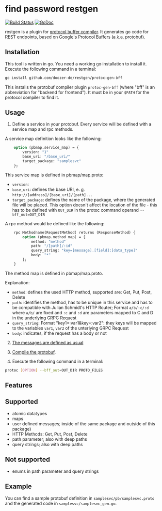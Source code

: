 find password restgen
=======

[![Build Status](https://travis-ci.org/doozer-de/restgen.svg?branch=master)](https://travis-ci.org/doozer-de/restgen)
[![GoDoc](https://godoc.org/github.com/doozer-de/restgen?status.svg)](https://godoc.org/github.com/doozer-de/restgen)

restgen is a plugin for [protocol buffer compiler](https://github.com/google/protobuf).
It generates go code for REST endpoints, based on [Google's Protocol Buffers](https://github.com/google/protobuf) (a.k.a. protobuf).

Installation
------------

This tool is written in go. You need a working go installation to install
it. Execute the following command in a terminal:

```bash
go install github.com/doozer-de/restgen/protoc-gen-bff
```

This installs the protobuf compiler plugin `protoc-gen-bff` (where "bff"
is an abbreviation for "backend for frontend"). It must be in your `$PATH`
for the protocol compiler to find it.

Usage
-----

1. Define a service in your protobuf. Every service will be defined with a service map and rpc methods.

A service map definition looks like the following:

```protobuf
	option (pbmap.service_map) = {
		version: "1"
		base_uri: "/base_uri/"
		target_package: "samplesvc"
	};
```

This service map is defined in pbmap/map.proto:

- `version`:
- `base_uri`: defines the base URI, e. g. `http://[address]/[base_uri]/[path]...`
- `target_package`: defines the name of the package, where the generated
  file will be placed. This option doesn't affect the location of the
  file - this has to be defined with `OUT_DIR` in the protoc command operand
  `--bff_out=OUT_DIR`

A rpc method would be defined like the following:

```protobuf
	rpc Methodname(RequestMethod) returns (ResponseMethod) {
		option (pbmap.method_map) = {
            method: "method"
            path: "/[path]/:id"
            query_string: "key=[message].[field]:[data_type]"
            body: "*"
        };
    }
```

The method map is defined in pbmap/map.proto.

Explanation:

- `method`: defines the used HTTP method, supported are: Get, Put, Post, Delete
- `path`: identifies the method, has to be unique in this service and
  has to be compatible with Julian Schmidt's HTTP Router; Format `a/b/:c/:d`
  where `a/b/` are fixed and `:c` and `:d` are parameters mapped to C and D in
  the underlying GRPC Request
- `query_string`: Format "key1=:var1&key=:var2": they keys will be mapped
  to the variables `var1`, `var2` of the unterlying GRPC Request
- `body`: indicates, if the request has a body or not

2. [The messages are defined as usual](https://developers.google.com/protocol-buffers/docs/proto#simple)

3. [Compile the protobuf](https://developers.google.com/protocol-buffers/docs/gotutorial#compiling-your-protocol-buffers).

4. Execute the following command in a terminal:

```bash
protoc [OPTION] --bff_out=OUT_DIR PROTO_FILES
```

Features
--------

## Supported

- atomic datatypes
- maps
- user defined messages; inside of the same package and outside of this package)
- HTTP Methods: Get, Put, Post, Delete
- path parameter; also with deep paths
- query strings; also with deep paths

## Not supported

- enums in path parameter and query strings

Example
-------

You can find a sample protobuf definition in
`samplesvc/pb/samplesvc.proto` and the generated code in
`samplesvc/samplesvc_gen.go`.


